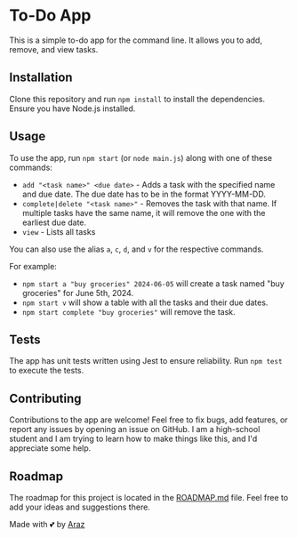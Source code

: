 # To-Do App
This is a simple to-do app for the command line. It allows you to add, remove, and view tasks.

## Installation
Clone this repository and run `npm install` to install the dependencies. Ensure you have Node.js installed.

## Usage
To use the app, run `npm start` (or `node main.js`) along with one of these commands:

* `add "<task name>" <due date>` - Adds a task with the specified name and due date. The due date has to be in the format YYYY-MM-DD.
* `complete|delete "<task name>"` - Removes the task with that name. If multiple tasks have the same name, it will remove the one with the earliest due date.
* `view` - Lists all tasks

You can also use the alias `a`, `c`, `d`, and `v` for the respective commands.

For example:
- `npm start a "buy groceries" 2024-06-05` will create a task named "buy groceries" for June 5th, 2024.
- `npm start v` will show a table with all the tasks and their due dates.
- `npm start complete "buy groceries"` will remove the task.

## Tests
The app has unit tests written using Jest to ensure reliability. Run `npm test` to execute the tests.

## Contributing
Contributions to the app are welcome! Feel free to fix bugs, add features, or report any issues by opening an issue on GitHub. I am a high-school student and I am trying to learn how to make things like this, and I'd appreciate some help.

## Roadmap
The roadmap for this project is located in the [ROADMAP.md](ROADMAP.md) file. Feel free to add your ideas and suggestions there.

Made with 💕 by [Araz](https://github.com/ArazEstprit)